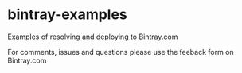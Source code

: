 bintray-examples
================

Examples of resolving and deploying to Bintray.com

For comments, issues and questions please use the feeback form on Bintray.com
